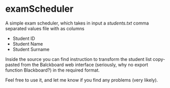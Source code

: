 # examScheduler
A simple exam scheduler, which takes in input a *students.txt* comma separated values file with as columns 
* Student ID
* Student Name
* Student Surname

Inside the source you can find instruction to transform the student list copy-pasted from the Balckboard web interface (seriously, why no export function Blackboard?) in the required format.

Feel free to use it, and let me know if you find any problems (very likely).
